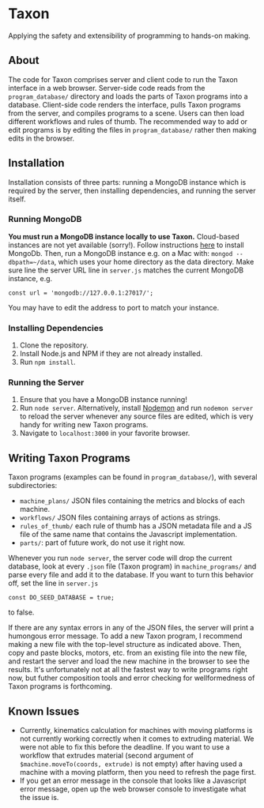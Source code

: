 # Taxon

Applying the safety and extensibility of programming to hands-on making.

## About

The code for Taxon comprises server and client code to run the Taxon interface in a web browser.
Server-side code reads from the `program_database/` directory and loads the parts of Taxon programs into a database.
Client-side code renders the interface, pulls Taxon programs from the server, and compiles programs to a scene.
Users can then load different workflows and rules of thumb.
The recommended way to add or edit programs is by editing the files in `program_database/` rather then making edits in the browser.

## Installation

Installation consists of three parts: running a MongoDB instance which is required by the server, then installing dependencies, and running the server itself.

### Running MongoDB

**You must run a MongoDB instance locally to use Taxon.**
Cloud-based instances are not yet available (sorry!).
Follow instructions [here](https://docs.mongodb.com/manual/installation/) to install MongoDb.
Then, run a MongoDB instance e.g. on a Mac with: `mongod --dbpath=~/data`, which uses your home directory as the data directory.
Make sure line the server URL line in `server.js` matches the current MongoDB instance, e.g.

```
const url = 'mongodb://127.0.0.1:27017/';
```

You may have to edit the address to port to match your instance.

### Installing Dependencies

1. Clone the repository.
2. Install Node.js and NPM if they are not already installed.
3. Run `npm install`.

### Running the Server

1. Ensure that you have a MongoDB instance running!
2. Run `node server`. Alternatively, install [Nodemon](https://nodemon.io/) and run `nodemon server` to reload the server whenever any source files are edited, which is very handy for writing new Taxon programs.
3. Navigate to `localhost:3000` in your favorite browser.

## Writing Taxon Programs

Taxon programs (examples can be found in `program_database/`), with several subdirectories:

- `machine_plans/` JSON files containing the metrics and blocks of each machine.
- `workflows/` JSON files containing arrays of actions as strings.
- `rules_of_thumb/` each rule of thumb has a JSON metadata file and a JS file of the same name that contains the Javascript implementation.
- `parts/`: part of future work, do not use it right now.

Whenever you run `node server`, the server code will drop the current database, look at every `.json` file (Taxon program) in `machine_programs/` and parse every file and add it to the database.
If you want to turn this behavior off, set the line in `server.js`

```
const DO_SEED_DATABASE = true;
```

to false.

If there are any syntax errors in any of the JSON files, the server will print a humongous error message.
To add a new Taxon program, I recommend making a new file with the top-level structure as indicated above.
Then, copy and paste blocks, motors, etc. from an existing file into the new file, and restart the server and load the new machine in the browser to see the results.
It's unfortunately not at all the fastest way to write programs right now, but futher composition tools and error checking for wellformedness of Taxon programs is forthcoming.

## Known Issues

- Currently, kinematics calculation for machines with moving platforms is not currently working correctly when
it comes to extruding material. We were not able to fix this before the deadline. If you want to use a workflow that extrudes material (second argument of `$machine.moveTo(coords, extrude)` is not empty) after having used a machine with a moving platform, then you need to refresh the page first.
- If you get an error message in the console that looks like a Javascript error message, open up the web browser console to investigate what the issue is.

